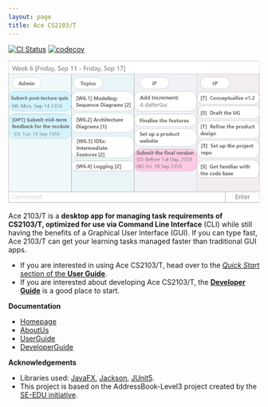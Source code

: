 ```yaml
---
layout: page
title: Ace CS2103/T
---
```


[![CI Status](https://github.com/AY2021S1-CS2103-T14-4/tp/workflows/Java%20CI/badge.svg)](https://github.com/AY2021S1-CS2103-T14-4/tp/actions)
[![codecov](https://codecov.io/gh/AY2021S1-CS2103-T14-4/tp/branch/master/graph/badge.svg)](https://codecov.io/AY2021S1-CS2103-T14-4/tp/)

![Ui](images/Ui.png)

Ace 2103/T is a **desktop app for managing task requirements of CS2103/T, optimized for use via Command Line Interface** (CLI) while still having the benefits of a Graphical User Interface (GUI). If you can type fast, Ace 2103/T can get your learning tasks managed faster than traditional GUI apps. 
* If you are interested in using Ace CS2103/T, head over to the [_Quick Start_ section of the **User Guide**](UserGuide.html#quick-start).
* If you are interested about developing Ace CS2103/T, the [**Developer Guide**](DeveloperGuide.html) is a good place to start.

**Documentation**
* [Homepage](https://ay2021s1-cs2103-t14-4.github.io/tp/)
* [AboutUs](https://ay2021s1-cs2103-t14-4.github.io/tp/AboutUs.html)
* [UserGuide](https://ay2021s1-cs2103-t14-4.github.io/tp/UserGuide.html)
* [DeveloperGuide](https://ay2021s1-cs2103-t14-4.github.io/tp/DeveloperGuide.html)

**Acknowledgements**
* Libraries used: [JavaFX](https://openjfx.io/), [Jackson](https://github.com/FasterXML/jackson), [JUnit5](https://github.com/junit-team/junit5).
* This project is based on the AddressBook-Level3 project created by the [SE-EDU initiative](https://se-education.org).

